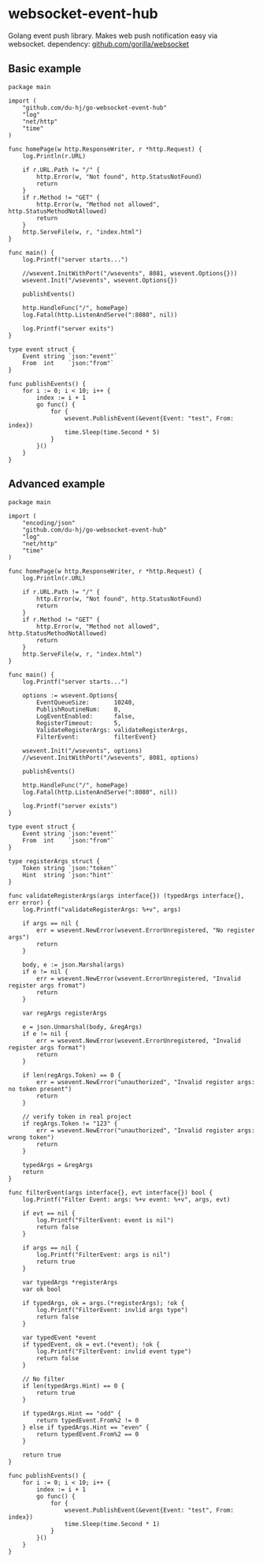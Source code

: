 # websocket-event-hub

Golang event push library. Makes web push notification easy via websocket. dependency: [github.com/gorilla/websocket](https://github.com/gorilla/websocket)

## Basic example

    package main

    import (
        "github.com/du-hj/go-websocket-event-hub"
        "log"
        "net/http"
        "time"
    )

    func homePage(w http.ResponseWriter, r *http.Request) {
        log.Println(r.URL)

        if r.URL.Path != "/" {
            http.Error(w, "Not found", http.StatusNotFound)
            return
        }
        if r.Method != "GET" {
            http.Error(w, "Method not allowed", http.StatusMethodNotAllowed)
            return
        }
        http.ServeFile(w, r, "index.html")
    }

    func main() {
        log.Printf("server starts...")

        //wsevent.InitWithPort("/wsevents", 8081, wsevent.Options{}))
        wsevent.Init("/wsevents", wsevent.Options{})

        publishEvents()

        http.HandleFunc("/", homePage)
        log.Fatal(http.ListenAndServe(":8080", nil))

        log.Printf("server exits")
    }

    type event struct {
        Event string `json:"event"`
        From  int    `json:"from"`
    }

    func publishEvents() {
        for i := 0; i < 10; i++ {
            index := i + 1
            go func() {
                for {
                    wsevent.PublishEvent(&event{Event: "test", From: index})
                    time.Sleep(time.Second * 5)
                }
            }()
        }
    }


## Advanced example

    package main

    import (
        "encoding/json"
        "github.com/du-hj/go-websocket-event-hub"
        "log"
        "net/http"
        "time"
    )

    func homePage(w http.ResponseWriter, r *http.Request) {
        log.Println(r.URL)

        if r.URL.Path != "/" {
            http.Error(w, "Not found", http.StatusNotFound)
            return
        }
        if r.Method != "GET" {
            http.Error(w, "Method not allowed", http.StatusMethodNotAllowed)
            return
        }
        http.ServeFile(w, r, "index.html")
    }

    func main() {
        log.Printf("server starts...")

        options := wsevent.Options{
            EventQueueSize:       10240,
            PublishRoutineNum:    8,
            LogEventEnabled:      false,
            RegisterTimeout:      5,
            ValidateRegisterArgs: validateRegisterArgs,
            FilterEvent:          filterEvent}

        wsevent.Init("/wsevents", options)
        //wsevent.InitWithPort("/wsevents", 8081, options)

        publishEvents()

        http.HandleFunc("/", homePage)
        log.Fatal(http.ListenAndServe(":8080", nil))

        log.Printf("server exists")
    }

    type event struct {
        Event string `json:"event"`
        From  int    `json:"from"`
    }

    type registerArgs struct {
        Token string `json:"token"`
        Hint  string `json:"hint"`
    }

    func validateRegisterArgs(args interface{}) (typedArgs interface{}, err error) {
        log.Printf("validateRegisterArgs: %+v", args)

        if args == nil {
            err = wsevent.NewError(wsevent.ErrorUnregistered, "No register args")
            return
        }

        body, e := json.Marshal(args)
        if e != nil {
            err = wsevent.NewError(wsevent.ErrorUnregistered, "Invalid register args fromat")
            return
        }

        var regArgs registerArgs

        e = json.Unmarshal(body, &regArgs)
        if e != nil {
            err = wsevent.NewError(wsevent.ErrorUnregistered, "Invalid register args format")
            return
        }

        if len(regArgs.Token) == 0 {
            err = wsevent.NewError("unauthorized", "Invalid register args: no token present")
            return
        }

        // verify token in real project
        if regArgs.Token != "123" {
            err = wsevent.NewError("unauthorized", "Invalid register args: wrong token")
            return
        }

        typedArgs = &regArgs
        return
    }

    func filterEvent(args interface{}, evt interface{}) bool {
        log.Printf("Filter Event: args: %+v event: %+v", args, evt)

        if evt == nil {
            log.Printf("FilterEvent: event is nil")
            return false
        }

        if args == nil {
            log.Printf("FilterEvent: args is nil")
            return true
        }

        var typedArgs *registerArgs
        var ok bool

        if typedArgs, ok = args.(*registerArgs); !ok {
            log.Printf("FilterEvent: invlid args type")
            return false
        }

        var typedEvent *event
        if typedEvent, ok = evt.(*event); !ok {
            log.Printf("FilterEvent: invlid event type")
            return false
        }

        // No filter
        if len(typedArgs.Hint) == 0 {
            return true
        }

        if typedArgs.Hint == "odd" {
            return typedEvent.From%2 != 0
        } else if typedArgs.Hint == "even" {
            return typedEvent.From%2 == 0
        }

        return true
    }

    func publishEvents() {
        for i := 0; i < 10; i++ {
            index := i + 1
            go func() {
                for {
                    wsevent.PublishEvent(&event{Event: "test", From: index})
                    time.Sleep(time.Second * 1)
                }
            }()
        }
    }
